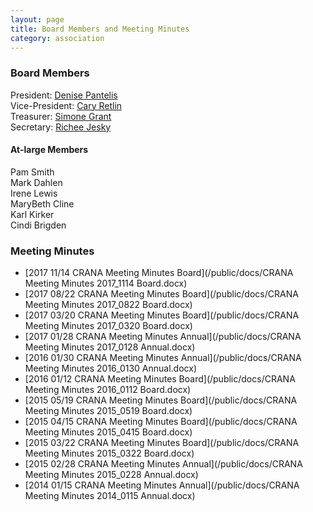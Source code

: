 ```yaml
---
layout: page
title: Board Members and Meeting Minutes
category: association
---
```


### Board Members

President: <a href='m&#97;i&#108;to&#58;dpan%74%65l%6&#57;s&#37;32&#55;&#64;&#103;&#109;&#37;&#54;1%6&#57;l&#46;%63om'>De&#110;&#105;&#115;e&#32;&#80;&#97;nte&#108;is</a><br>
Vice-President: <a href='&#109;ail&#116;o&#58;ca&#114;y&#115;&#98;%6&#70;&#97;&#37;7&#52;&#64;g&#109;a&#105;l&#46;com'>Ca&#114;y R&#101;&#116;l&#105;&#110;</a><br>
Treasurer: <a href='&#109;&#97;ilto&#58;&#115;%69mon&#101;m&#99;gu%6&#57;re&#37;40y&#97;%&#54;8o&#37;6F&#46;&#99;om'>&#83;imo&#110;&#101; G&#114;&#97;n&#116;</a><br>
Secretary: <a href='mailto&#58;re&#111;ly%6Dpia&#64;&#112;r&#111;ton&#109;ail&#46;co%6D'>&#82;ic&#104;ee Jes&#107;y</a>    
       
#### At-large Members

Pam Smith<br>
Mark Dahlen<br>
Irene Lewis<br>
MaryBeth Cline<br>
Karl Kirker<br>
Cindi Brigden

### Meeting Minutes

* [2017 11/14 CRANA Meeting Minutes Board](/public/docs/CRANA Meeting Minutes 2017_1114 Board.docx)
* [2017 08/22 CRANA Meeting Minutes Board](/public/docs/CRANA Meeting Minutes 2017_0822 Board.docx)
* [2017 03/20 CRANA Meeting Minutes Board](/public/docs/CRANA Meeting Minutes 2017_0320 Board.docx)
* [2017 01/28 CRANA Meeting Minutes Annual](/public/docs/CRANA Meeting Minutes 2017_0128 Annual.docx)
* [2016 01/30 CRANA Meeting Minutes Annual](/public/docs/CRANA Meeting Minutes 2016_0130 Annual.docx)
* [2016 01/12 CRANA Meeting Minutes Board](/public/docs/CRANA Meeting Minutes 2016_0112 Board.docx)
* [2015 05/19 CRANA Meeting Minutes Board](/public/docs/CRANA Meeting Minutes 2015_0519 Board.docx)
* [2015 04/15 CRANA Meeting Minutes Board](/public/docs/CRANA Meeting Minutes 2015_0415 Board.docx)
* [2015 03/22 CRANA Meeting Minutes Board](/public/docs/CRANA Meeting Minutes 2015_0322 Board.docx)
* [2015 02/28 CRANA Meeting Minutes Annual](/public/docs/CRANA Meeting Minutes 2015_0228 Annual.docx)
* [2014 01/15 CRANA Meeting Minutes Annual](/public/docs/CRANA Meeting Minutes 2014_0115 Annual.docx)








